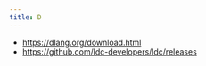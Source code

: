 ```yaml
---
title: D
---
```


- <https://dlang.org/download.html>
- <https://github.com/ldc-developers/ldc/releases>
